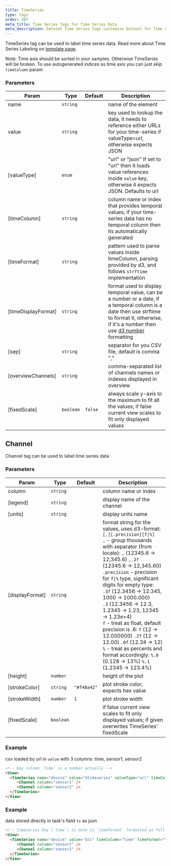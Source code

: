 ```yaml
---
title: TimeSeries
type: tags
order: 307
meta_title: Time Series Tags for Time Series Data
meta_description: Dataset Time Series Tags customize Dataset for Time Series Data for machine learning and data science projects.
---
```


TimeSeries tag can be used to label time series data.
Read more about Time Series Labeling on [template page](../templates/time_series.html).

Note: Time axis should be sorted in your samples. Otherwise TimeSeries will be broken.
To use autogenerated indices as time axis you can just skip `timeColumn` param

### Parameters

| Param | Type | Default | Description |
| --- | --- | --- | --- |
| name | <code>string</code> |  | name of the element |
| value | <code>string</code> |  | key used to lookup the data, it needs to reference either URLs for your time-series if valueType=url, otherwise expects JSON |
| [valueType] | <code>enum</code> |  | "url" or "json" If set to "url" then it loads value references inside `value` key, otherwise it expects JSON. Defaults to url |
| [timeColumn] | <code>string</code> |  | column name or index that provides temporal values, if your time-series data has no temporal column then its automatically generated |
| [timeFormat] | <code>string</code> |  | pattern used to parse values inside timeColumn, parsing provided by d3, and follows `strftime` implementation |
| [timeDisplayFormat] | <code>string</code> |  | format used to display temporal value, can be a number or a date, if a temporal column is a date then use strftime to format it, otherwise, if it's a number then use [d3 number](https://github.com/d3/d3-format#locale_format) formatting |
| [sep] | <code>string</code> |  | separator for you CSV file, default is comma "," |
| [overviewChannels] | <code>string</code> |  | comma-separated list of channels names or indexes displayed in overview |
| [fixedScale] | <code>boolean</code> | <code>false</code> | always scale y-axis to the maximum to fit all the values; if false current view scales to fit only displayed values |

## Channel

Channel tag can be used to label time series data

### Parameters

| Param | Type | Default | Description |
| --- | --- | --- | --- |
| column | <code>string</code> |  | column name or index |
| [legend] | <code>string</code> |  | display name of the channel |
| [units] | <code>string</code> |  | display units name |
| [displayFormat] | <code>string</code> |  | format string for the values, uses d3-format:<br/>        `[,][.precision][f\|%]`<br/>        `,` - group thousands with separator (from locale): `,` (12345.6 -> 12,345.6) `,.2f` (12345.6 -> 12,345.60)<br/>        `.precision` - precision for `f\|%` type, significant digits for empty type:<br/>                     `.3f` (12.3456 -> 12.345, 1000 -> 1000.000)<br/>                     `.3` (12.3456 -> 12.3, 1.2345 -> 1.23, 12345 -> 1.23e+4)<br/>        `f` - treat as float, default precision is .6: `f` (12 -> 12.000000) `.2f` (12 -> 12.00) `.0f` (12.34 -> 12)<br/>        `%` - treat as percents and format accordingly: `%.0` (0.128 -> 13%) `%.1` (1.2345 -> 123.4%) |
| [height] | <code>number</code> |  | height of the plot |
| [strokeColor] | <code>string</code> | <code>&quot;#f48a42&quot;</code> | plot stroke color, expects hex value |
| [strokeWidth] | <code>number</code> | <code>1</code> | plot stroke width |
| [fixedScale] | <code>boolean</code> |  | if false current view scales to fit only displayed values; if given overwrites TimeSeries' fixedScale |


### Example

csv loaded by url in `value` with 3 columns: time, sensor1, sensor2

```html
<!-- key column `time` is a number actually -->
<View>
  <TimeSeries name="device" value="$timeseries" valueType="url" timeColumn="time">
     <Channel column="sensor1" />
     <Channel column="sensor2" />
  </TimeSeries>
</View>
```
### Example

data stored directly in task's field `ts` as json

```html
<!-- timeseries key (`time`) is date in `timeFormat` formatted as full date on plot (by default) -->
<View>
  <TimeSeries name="device" value="$ts" timeColumn="time" timeFormat="%m/%d/%Y %H:%M:%S">
     <Channel column="sensor1" />
     <Channel column="sensor2" />
  </TimeSeries>
</View>
```
